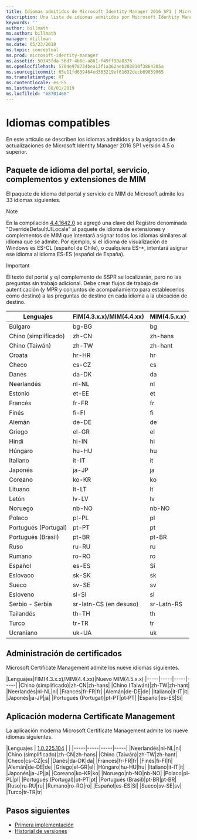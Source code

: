 ```yaml
---
title: Idiomas admitidos de Microsoft Identity Manager 2016 SP1 | Microsoft Docs
description: Una lista de idiomas admitidos por Microsoft Identity Manager 2016 SP1.
keywords: ''
author: billmath
ms.author: billmath
manager: mtillman
ms.date: 05/23/2018
ms.topic: conceptual
ms.prod: microsoft-identity-manager
ms.assetid: 50345fda-56d7-4b6e-a861-f49ff90a8376
ms.openlocfilehash: 5704e978734bea13f1a362aeb203810f3864205a
ms.sourcegitcommit: 65e11fd639464ed383219ef61632decb69859065
ms.translationtype: HT
ms.contentlocale: es-ES
ms.lasthandoff: 08/01/2019
ms.locfileid: "68701468"
---
```

# <a name="supported-languages"></a>Idiomas compatibles

En este artículo se describen los idiomas admitidos y la asignación de actualizaciones de Microsoft Identity Manager 2016 SP1 versión 4.5 o superior.

## <a name="mim-service-and-portal-and-add-ins-and-extensions-language-pack"></a>Paquete de idioma del portal, servicio, complementos y extensiones de MIM 

El paquete de idioma del portal y servicio de MIM de Microsoft admite los 33 idiomas siguientes.  

> [!NOTE]
> En la compilación [4.4.1642.0](https://support.microsoft.com/en-us/help/4021562/hotfix-rollup-package-build-4-4-1642-0-is-available-for-microsoft) se agregó una clave del Registro denominada "OverrideDefaultUILocale" al paquete de idioma de extensiones y complementos de MIM que intentará asignar todos los idiomas similares al idioma que se admite. Por ejemplo, si el idioma de visualización de Windows es ES-CL (español de Chile), o cualquiera ES-\*, intentará asignar ese idioma al idioma ES-ES (español de España).

> [!IMPORTANT]
> El texto del portal y e¡l complemento de SSPR se localizarán, pero no las preguntas sin trabajo adicional. Debe crear flujos de trabajo de autenticación (y MPR y conjuntos de acompañamiento para establecerlos como destino) a las preguntas de destino en cada idioma a la ubicación de destino.

|       Lenguajes        | FIM(4.3.x.x)/MIM(4.4.xx) | MIM(4.5.x.x) |
|-----------------------|--------------------------|--------------|
|       Búlgaro       |          bg-BG           |      bg      |
| Chino (simplificado)  |          zh-CN           |   zh-hans    |
|   Chino (Taiwán)    |          zh-TW           |   zh-hant    |
|       Croata        |          hr-HR           |      hr      |
|         Checo         |          cs-CZ           |      cs      |
|        Danés         |          da-DK           |      da      |
|         Neerlandés         |          nl-NL           |      nl      |
|       Estonio        |          et-EE           |      et      |
|        Francés         |          fr-FR           |      fr      |
|        Finés        |          fi-FI           |      fi      |
|        Alemán         |          de-DE           |      de      |
|         Griego         |          el-GR           |      el      |
|         Hindi         |          hi-IN           |      hi      |
|       Húngaro       |          hu-HU           |      hu      |
|        Italiano        |          it-IT           |      it      |
|       Japonés        |          ja-JP           |      ja      |
|        Coreano         |          ko-KR           |      ko      |
|      Lituano       |          lt-LT           |      lt      |
|        Letón        |          lv-LV           |      lv      |
|       Noruego       |          nb-NO           |    nb-NO     |
|        Polaco         |          pl-PL           |      pl      |
| Portugués (Portugal) |          pt-PT           |      pt      |
|  Portugués (Brasil)  |          pt-BR           |    pt-BR     |
|        Ruso        |          ru-RU           |      ru      |
|       Rumano        |          ro-RO           |      ro      |
|        Español        |          es-ES           |      Sí      |
|        Eslovaco         |          sk-SK           |      sk      |
|        Sueco        |          sv-SE           |      sv      |
|       Esloveno       |          sl-SI           |      sl      |
|   Serbio - Serbia    |  sr-latn-CS (en desuso)  |  sr-Latn-RS  |
|         Tailandés          |          th-TH           |      th      |
|        Turco        |          tr-TR           |      tr      |
|       Ucraniano       |          uk-UA           |      uk      |

## <a name="certificate-management"></a>Administración de certificados 
Microsoft Certificate Management admite los nueve idiomas siguientes. 

|Lenguajes|FIM(4.3.x.x)/MIM(4.4.xx)|Nuevo MIM(4.5.x.x)
|-----|-----|-----|-----|
|Chino (simplificado)|zh-CN|zh-hans|
|Chino (Taiwán)|zh-TW|zh-hant|
|Neerlandés|nl-NL|nl|
|Francés|fr-FR|fr|
|Alemán|de-DE|de|
|Italiano|it-IT|it|
|Japonés|ja-JP|ja|
|Portugués (Portugal)|pt-PT|pt-PT|
|Español|es-ES|Sí|

## <a name="certificate-management-modern-application"></a>Aplicación moderna Certificate Management  
La aplicación moderna Microsoft Certificate Management admite los nueve idiomas siguientes. 

|Lenguajes | [1.0.225.104](https://www.microsoft.com/en-us/download/details.aspx?id=54954) | |
|-----|-----|-----|-----|
|Neerlandés|nl-NL|nl|
|Chino (simplificado)|zh-CN|zh-hans|
|Chino (Taiwán)|zh-TW|zh-hant|
|Checo|cs-CZ|cs|
|Danés|da-DK|da|
|Francés|fr-FR|fr|
|Finés|fi-FI|fi|
|Alemán|de-DE|de|
|Griego|el-GR|el|
|Húngaro|hu-HU|hu|
|Italiano|it-IT|it|
|Japonés|ja-JP|ja|
|Coreano|ko-KR|ko|
|Noruego|nb-NO|nb-NO|
|Polaco|pl-PL|pl|
|Portugués (Portugal)|pt-PT|pt|
|Portugués (Brasil)|pt-BR|pt-BR|
|Ruso|ru-RU|ru|
|Rumano|ro-RO|ro|
|Español|es-ES|Sí|
|Sueco|sv-SE|sv|
|Turco|tr-TR|tr|

## <a name="next-steps"></a>Pasos siguientes

- [Primera implementación](microsoft-identity-manager-deploy.md)
- [Historial de versiones](reference/version-history.md)
